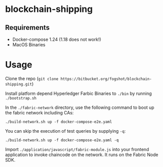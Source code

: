 # blockchain-shipping
## Requirements
* Docker-compose 1.24 (1.18 does not work!)
* MacOS Binaries

# Usage
Clone the repo  (`git clone https://bitbucket.org/fogshot/blockchain-shipping.git`)

Install platform depend Hyperledger Farbic Binaries to `./bin` by running `./bootstrap.sh`

In the `./fabric-network` directory, use the following command to boot up the fabric network including CAs:

`./build-network.sh up -f docker-compose-e2e.yaml`

You can skip the execution of test queries by supplying `-q`:

`./build-network.sh up -f docker-compose-e2e.yaml -q`

Import `./application/javascript/fabric-module.js` into your frontend application to invoke
chaincode on the network. It runs on the Fabric Node SDK.
